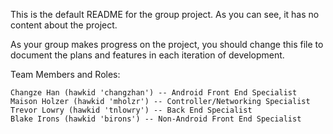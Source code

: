 This is the default README for 
the group project. As you can see,
it has no content about the project.

As your group makes progress on the
project, you should change this file
to document the plans and features 
in each iteration of development.

Team Members and Roles:

	Changze Han (hawkid 'changzhan') -- Android Front End Specialist
	Maison Holzer (hawkid 'mholzr') -- Controller/Networking Specialist
	Trevor Lowry (hawkid 'tnlowry') -- Back End Specialist
	Blake Irons (hawkid 'birons') -- Non-Android Front End Specialist

